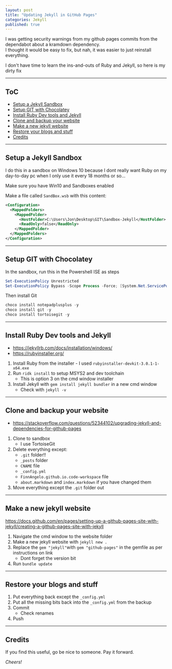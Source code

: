 ```yaml
---
layout: post
title: "Updating Jekyll in GitHub Pages"
categories: Jekyll 
published: true
---
```


I was getting security warnings from my github pages commits from the dependabot about a kramdown dependency.  
I thought it would be easy to fix, but nah, it was easier to just reinstall everything.

I don't have time to learn the ins-and-outs of Ruby and Jekyll, so here is my dirty fix

----------------------------------------

## ToC

+ [Setup a Jekyll Sandbox](#Setup-a-Jekyll-Sandbox)
+ [Setup GIT with Chocolatey](#Setup-GIT-with-Chocolatey)
+ [Install Ruby Dev tools and Jekyll](#Install-Ruby-Dev-tools-and-Jekyll)
+ [Clone and backup your website](#Clone-and-backup-your-website)
+ [Make a new jekyll website](#Make-a-new-jekyll-website)
+ [Restore your blogs and stuff](#Restore-your-blogs-and-stuff)
+ [Credits](#Credits)

----------------------------------------

## Setup a Jekyll Sandbox

I do this in a sandbox on Windows 10 because I dont really want Ruby on my day-to-day pc when I only use it every 18 months or so...

Make sure you have Win10 and Sandboxes enabled

Make a file called `SandBox.wsb` with this content:

```xml
<Configuration>
  <MappedFolders>
    <MappedFolder>
      <HostFolder>C:\Users\Jon\Desktop\GIT\Sandbox-Jekyll</HostFolder>
      <ReadOnly>false</ReadOnly>
    </MappedFolder>
  </MappedFolders>
</Configuration>
```

----------------------------------------

## Setup GIT with Chocolatey

In the sandbox, run this in the Powershell ISE as steps

```powershell
Set-ExecutionPolicy Unrestricted
Set-ExecutionPolicy Bypass -Scope Process -Force; [System.Net.ServicePointManager]::SecurityProtocol = [System.Net.ServicePointManager]::SecurityProtocol -bor 3072; iex ((New-Object System.Net.WebClient).DownloadString('https://chocolatey.org/install.ps1'))
```

Then install Git

```powershell
choco install notepadplusplus -y
choco install git -y
choco install tortoisegit -y
```

----------------------------------------

## Install Ruby Dev tools and Jekyll

- <https://jekyllrb.com/docs/installation/windows/>
- <https://rubyinstaller.org/>

01. Install Ruby from the installer - I used `rubyinstaller-devkit-3.0.1-1-x64.exe`
02. Run `ridk install` to setup MSYS2 and dev toolchain 
	- This is option 3 on the cmd window installer
03. Install Jekyll with `gem install jekyll bundler` in a new cmd window
	- Check with `jekyll -v`

----------------------------------------

## Clone and backup your website

- <https://stackoverflow.com/questions/52344102/upgrading-jekyll-and-dependencies-for-github-pages>

01. Clone to sandbox 
	- I use TortoiseGit
02. Delete everything except:
	- `.git` folder!!
	- `_posts` folder
	- `CNAME` file
	- `_config.yml`
	- `FinnAngelo.github.io.code-workspace` file
	- `about.markdown` and `index.markdown` if you have changed them
03. Move everything except the `.git` folder out

----------------------------------------

## Make a new jekyll website

<https://docs.github.com/en/pages/setting-up-a-github-pages-site-with-jekyll/creating-a-github-pages-site-with-jekyll>

01. Navigate the cmd window to the website folder
02. Make a new jekyll website with `jekyll new .`
03. Replace the  `gem "jekyll"`with `gem "github-pages"` in the gemfile as per instructions on link
	- Dont forget the version bit
04. Run `bundle update`

----------------------------------------

## Restore your blogs and stuff

01. Put everything back except the `_config.yml`
02. Put all the missing bits back into the `_config.yml` from the backup
03. Commit
	- Check renames
04. Push

----------------------------------------

## Credits ##

If you find this useful, go be nice to someone. Pay it forward.

_Cheers!_
